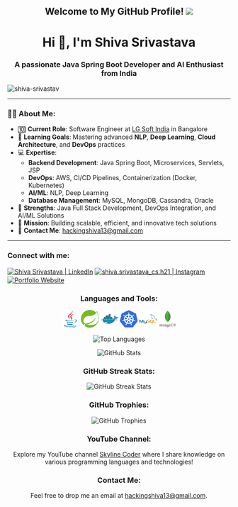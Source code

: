 <h2 align="center">
  Welcome to My GitHub Profile! <img src="https://media.giphy.com/media/VgCDAzcKvsR6OM0uWg/giphy.gif" width="50">
</h2>
<h1 align="center">Hi 👋, I'm Shiva Srivastava</h1>
<h3 align="center">A passionate Java Spring Boot Developer and AI Enthusiast from India</h3>
<p align="left"> <img src="https://komarev.com/ghpvc/?username=shiva-srivastav&label=Profile%20views&color=0e75b6&style=flat" alt="shiva-srivastav" /> </p>

---
### 👨‍💻 About Me:
- 🔟 **Current Role**: Software Engineer at [LG Soft India](https://lgsoftindia.com/) in Bangalore
- 🌱 **Learning Goals**: Mastering advanced **NLP**, **Deep Learning**, **Cloud Architecture**, and **DevOps** practices
- 💻 **Expertise**:
  - **Backend Development**: Java Spring Boot, Microservices, Servlets, JSP
  - **DevOps**: AWS, CI/CD Pipelines, Containerization (Docker, Kubernetes)
  - **AI/ML**: NLP, Deep Learning
  - **Database Management**: MySQL, MongoDB, Cassandra, Oracle
- 🚀 **Strengths**: Java Full Stack Development, DevOps Integration, and AI/ML Solutions
- 🎯 **Mission**: Building scalable, efficient, and innovative tech solutions
- 📧 **Contact Me**: <a href="mailto:hackingshiva13@gmail.com">hackingshiva13@gmail.com</a>

---
 
<h3 align="left">Connect with me:</h3>
<p align="left">
  <a href="https://linkedin.com/in/shivasrivastava1" target="_blank"><img align="center" src="https://raw.githubusercontent.com/rahuldkjain/github-profile-readme-generator/master/src/images/icons/Social/linked-in-alt.svg" alt="Shiva Srivastava | LinkedIn" height="30" width="40" /></a>
  <a href="https://www.instagram.com/shiva.srivastavaa" target="_blank"><img align="center" src="https://raw.githubusercontent.com/rahuldkjain/github-profile-readme-generator/master/src/images/icons/Social/instagram.svg" alt="shiva.srivastava_cs.h21 | Instagram" height="30" width="40" /></a>
  <a href="https://shiva-srivastav.github.io/portfolio/" target="_blank"><img align="center" src="https://img.icons8.com/ios-filled/50/000000/domain.png" alt="Portfolio Website" height="30" width="40" /></a>
</p>

<h3 align="center">Languages and Tools:</h3>
<p align="center"> 
  <img src="https://raw.githubusercontent.com/devicons/devicon/master/icons/java/java-original.svg" alt="Java" width="40" height="40"/>
  <img src="https://raw.githubusercontent.com/devicons/devicon/master/icons/spring/spring-original.svg" alt="Spring Boot" width="40" height="40"/>
  <img src="https://raw.githubusercontent.com/devicons/devicon/master/icons/docker/docker-original.svg" alt="Docker" width="40" height="40"/>
  <img src="https://raw.githubusercontent.com/devicons/devicon/master/icons/kubernetes/kubernetes-plain.svg" alt="Kubernetes" width="40" height="40"/>
  <img src="https://raw.githubusercontent.com/devicons/devicon/master/icons/mysql/mysql-original-wordmark.svg" alt="MySQL" width="40" height="40"/>
  <img src="https://raw.githubusercontent.com/devicons/devicon/master/icons/mongodb/mongodb-original-wordmark.svg" alt="MongoDB" width="40" height="40"/>
</p>

<p align="center">
  <img src="https://github-readme-stats.vercel.app/api/top-langs/?username=shiva-srivastav&layout=compact" alt="Top Languages" />
</p>

<p align="center">
  <img src="https://github-readme-stats.vercel.app/api?username=shiva-srivastav&show_icons=true" alt="GitHub Stats" />
</p>

<h3 align="center">GitHub Streak Stats:</h3>
<p align="center">
  <img src="https://streak-stats.demolab.com?user=shiva-srivastav&theme=default" alt="GitHub Streak Stats" />
</p>

<h3 align="center">GitHub Trophies:</h3>
<p align="center">
  <img src="https://github-profile-trophy.vercel.app/?username=shiva-srivastav" alt="GitHub Trophies" />
</p>

<h3 align="center">YouTube Channel:</h3>
<p align="center">
  Explore my YouTube channel <a href="https://youtube.com/@skylineCoder">Skyline Coder</a> where I share knowledge on various programming languages and technologies!
</p>

<h3 align="center">Contact Me:</h3>
<p align="center">
  Feel free to drop me an email at <a href="mailto:hackingshiva13@gmail.com">hackingshiva13@gmail.com</a>.
</p>
